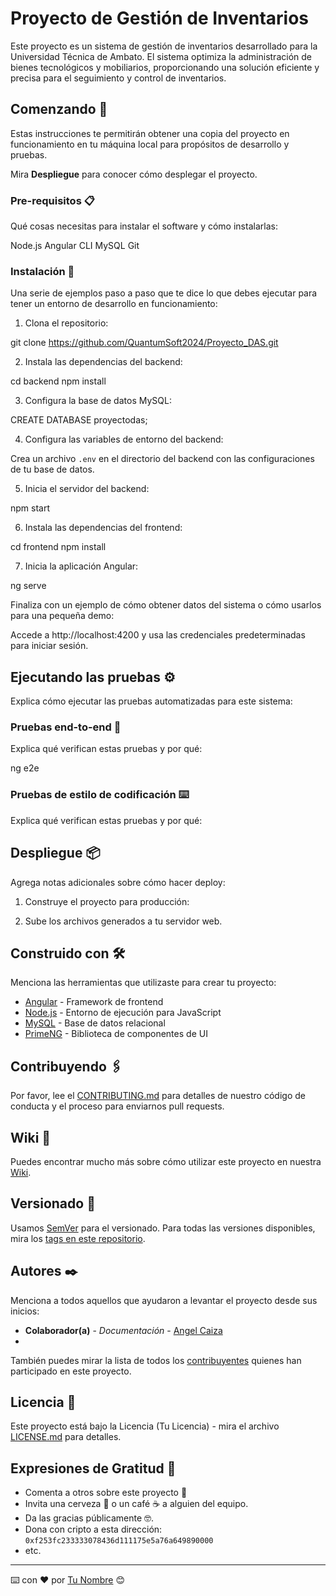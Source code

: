 # Proyecto de Gestión de Inventarios

Este proyecto es un sistema de gestión de inventarios desarrollado para la Universidad Técnica de Ambato. El sistema optimiza la administración de bienes tecnológicos y mobiliarios, proporcionando una solución eficiente y precisa para el seguimiento y control de inventarios.

## Comenzando 🚀

Estas instrucciones te permitirán obtener una copia del proyecto en funcionamiento en tu máquina local para propósitos de desarrollo y pruebas.

Mira **Despliegue** para conocer cómo desplegar el proyecto.

### Pre-requisitos 📋

Qué cosas necesitas para instalar el software y cómo instalarlas:

Node.js
Angular CLI
MySQL
Git


### Instalación 🔧

Una serie de ejemplos paso a paso que te dice lo que debes ejecutar para tener un entorno de desarrollo en funcionamiento:

1. Clona el repositorio:

git clone https://github.com/QuantumSoft2024/Proyecto_DAS.git


2. Instala las dependencias del backend:

cd backend
npm install


3. Configura la base de datos MySQL:


CREATE DATABASE proyectodas;


4. Configura las variables de entorno del backend:

Crea un archivo `.env` en el directorio del backend con las configuraciones de tu base de datos.

5. Inicia el servidor del backend:

npm start


6. Instala las dependencias del frontend:

cd frontend
npm install


7. Inicia la aplicación Angular:

ng serve


Finaliza con un ejemplo de cómo obtener datos del sistema o cómo usarlos para una pequeña demo:

Accede a http://localhost:4200 y usa las credenciales predeterminadas para iniciar sesión.


## Ejecutando las pruebas ⚙️

Explica cómo ejecutar las pruebas automatizadas para este sistema:

### Pruebas end-to-end 🔩

Explica qué verifican estas pruebas y por qué:

ng e2e


### Pruebas de estilo de codificación ⌨️

Explica qué verifican estas pruebas y por qué:


## Despliegue 📦

Agrega notas adicionales sobre cómo hacer deploy:

1. Construye el proyecto para producción:


2. Sube los archivos generados a tu servidor web.

## Construido con 🛠️

Menciona las herramientas que utilizaste para crear tu proyecto:

* [Angular](https://angular.io/) - Framework de frontend
* [Node.js](https://nodejs.org/) - Entorno de ejecución para JavaScript
* [MySQL](https://www.mysql.com/) - Base de datos relacional
* [PrimeNG](https://www.primefaces.org/primeng/) - Biblioteca de componentes de UI

## Contribuyendo 🖇️

Por favor, lee el [CONTRIBUTING.md](https://gist.github.com/villanuevand/xxxxxx) para detalles de nuestro código de conducta y el proceso para enviarnos pull requests.

## Wiki 📖

Puedes encontrar mucho más sobre cómo utilizar este proyecto en nuestra [Wiki](https://github.com/tu/proyecto/wiki).

## Versionado 📌

Usamos [SemVer](http://semver.org/) para el versionado. Para todas las versiones disponibles, mira los [tags en este repositorio](https://github.com/tu/proyecto/tags).

## Autores ✒️

Menciona a todos aquellos que ayudaron a levantar el proyecto desde sus inicios:

* **Colaborador(a)** - *Documentación* - [Angel Caiza](#Angelcaiza)
* 

También puedes mirar la lista de todos los [contribuyentes](https://github.com/tu/proyecto/contributors) quienes han participado en este proyecto.

## Licencia 📄

Este proyecto está bajo la Licencia (Tu Licencia) - mira el archivo [LICENSE.md](LICENSE.md) para detalles.

## Expresiones de Gratitud 🎁

* Comenta a otros sobre este proyecto 📢
* Invita una cerveza 🍺 o un café ☕ a alguien del equipo.
* Da las gracias públicamente 🤓.
* Dona con cripto a esta dirección: `0xf253fc233333078436d111175e5a76a649890000`
* etc.

---
⌨️ con ❤️ por [Tu Nombre](https://github.com/tuusuario) 😊
